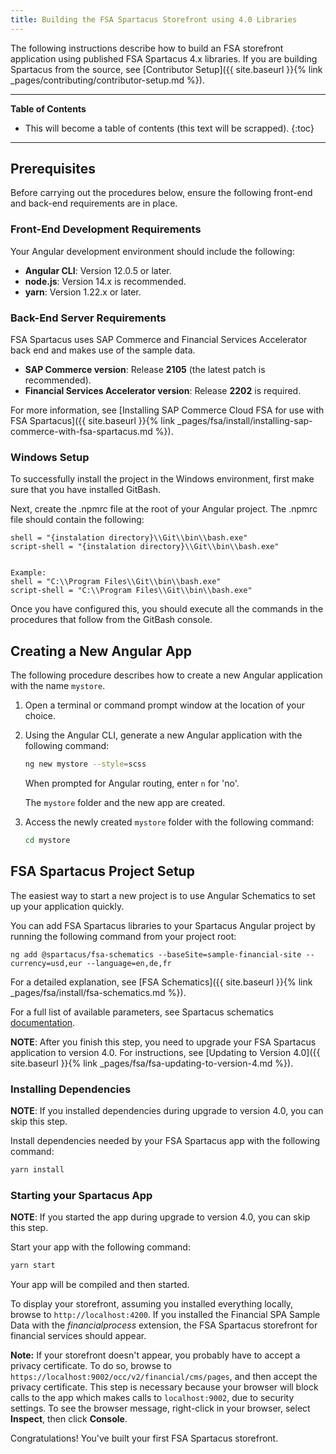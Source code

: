 ```yaml
---
title: Building the FSA Spartacus Storefront using 4.0 Libraries
---
```


The following instructions describe how to build an FSA storefront application using published FSA Spartacus 4.x libraries. 
If you are building Spartacus from the source, see [Contributor Setup]({{ site.baseurl }}{% link _pages/contributing/contributor-setup.md %}).

***

**Table of Contents**

- This will become a table of contents (this text will be scrapped).
{:toc}

***

## Prerequisites

Before carrying out the procedures below, ensure the following front-end and back-end requirements are in place.

### Front-End Development Requirements

Your Angular development environment should include the following:

- **Angular CLI**: Version 12.0.5 or later.
- **node.js**: Version 14.x is recommended.
- **yarn**: Version 1.22.x or later.

### Back-End Server Requirements

FSA Spartacus uses SAP Commerce and Financial Services Accelerator back end and makes use of the sample data.

- **SAP Commerce version**: Release **2105** (the latest patch is recommended).
- **Financial Services Accelerator version**: Release **2202** is required.

For more information, see [Installing SAP Commerce Cloud FSA for use with FSA Spartacus]({{ site.baseurl }}{% link _pages/fsa/install/installing-sap-commerce-with-fsa-spartacus.md %}).

### Windows Setup

To successfully install the project in the Windows environment, first make sure that you have installed GitBash.

Next, create the .npmrc file at the root of your Angular project.
The .npmrc file should contain the following:

```shell
shell = "{instalation directory}\\Git\\bin\\bash.exe" 
script-shell = "{instalation directory}\\Git\\bin\\bash.exe" 


Example:
shell = "C:\\Program Files\\Git\\bin\\bash.exe"
script-shell = "C:\\Program Files\\Git\\bin\\bash.exe"
```

Once you have configured this, you should execute all the commands in the procedures that follow from the GitBash console.

## Creating a New Angular App

The following procedure describes how to create a new Angular application with the name `mystore`.

1. Open a terminal or command prompt window at the location of your choice.
2. Using the Angular CLI, generate a new Angular application with the following command:

   ```bash
   ng new mystore --style=scss
   ```

   When prompted for Angular routing, enter `n` for 'no'.

   The `mystore` folder and the new app are created.

3. Access the newly created `mystore` folder with the following command:

     ```bash
     cd mystore
     ```

## FSA Spartacus Project Setup

The easiest way to start a new project is to use Angular Schematics to set up your application quickly.

You can add FSA Spartacus libraries to your Spartacus Angular project by running the following command from your project root:

```shell
ng add @spartacus/fsa-schematics --baseSite=sample-financial-site --currency=usd,eur --language=en,de,fr
```

For a detailed explanation, see [FSA Schematics]({{ site.baseurl }}{% link _pages/fsa/install/fsa-schematics.md %}).

For a full list of available parameters, see Spartacus schematics [documentation](https://github.com/SAP/spartacus/tree/develop/projects/schematics).

**NOTE**: After you finish this step, you need to upgrade your FSA Spartacus application to version 4.0. 
For instructions, see [Updating to Version 4.0]({{ site.baseurl }}{% link _pages/fsa/fsa-updating-to-version-4.md %}).


### Installing Dependencies

**NOTE**: If you installed dependencies during upgrade to version 4.0, you can skip this step.

Install dependencies needed by your FSA Spartacus app with the following command:

```bash
yarn install
```

### Starting your Spartacus App

**NOTE**: If you started the app during upgrade to version 4.0, you can skip this step.

Start your app with the following command:

```bash
yarn start
```

Your app will be compiled and then started.

To display your storefront, assuming you installed everything locally, browse to `http://localhost:4200`. 
If you installed the Financial SPA Sample Data with the *financialprocess* extension, the FSA Spartacus storefront for financial services should appear.

**Note:** If your storefront doesn't appear, you probably have to accept a privacy certificate. 
To do so, browse to `https://localhost:9002/occ/v2/financial/cms/pages`, and then accept the privacy certificate. 
This step is necessary because your browser will block calls to the app which makes calls to `localhost:9002`, due to security settings. 
To see the browser message, right-click in your browser, select **Inspect**, then click **Console**.


Congratulations! You've built your first FSA Spartacus storefront.

